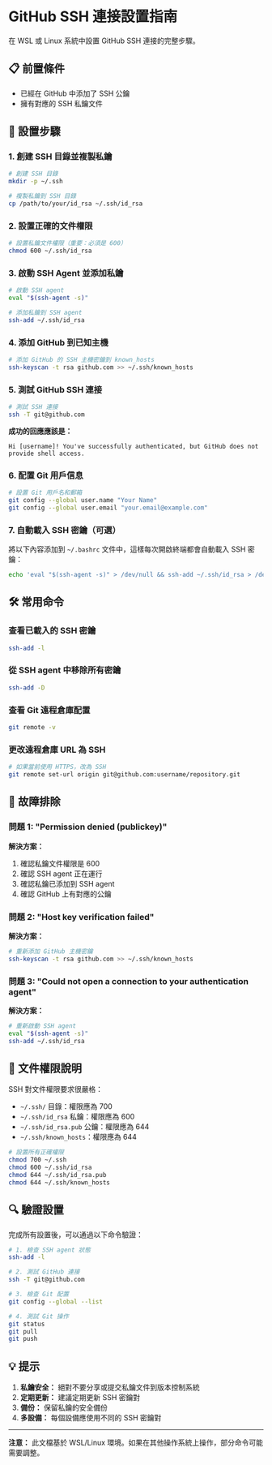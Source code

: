 # GitHub SSH 連接設置指南

在 WSL 或 Linux 系統中設置 GitHub SSH 連接的完整步驟。

## 📋 前置條件

- 已經在 GitHub 中添加了 SSH 公鑰
- 擁有對應的 SSH 私鑰文件

## 🔧 設置步驟

### 1. 創建 SSH 目錄並複製私鑰

```bash
# 創建 SSH 目錄
mkdir -p ~/.ssh

# 複製私鑰到 SSH 目錄
cp /path/to/your/id_rsa ~/.ssh/id_rsa
```

### 2. 設置正確的文件權限

```bash
# 設置私鑰文件權限（重要：必須是 600）
chmod 600 ~/.ssh/id_rsa
```

### 3. 啟動 SSH Agent 並添加私鑰

```bash
# 啟動 SSH agent
eval "$(ssh-agent -s)"

# 添加私鑰到 SSH agent
ssh-add ~/.ssh/id_rsa
```

### 4. 添加 GitHub 到已知主機

```bash
# 添加 GitHub 的 SSH 主機密鑰到 known_hosts
ssh-keyscan -t rsa github.com >> ~/.ssh/known_hosts
```

### 5. 測試 GitHub SSH 連接

```bash
# 測試 SSH 連接
ssh -T git@github.com
```

**成功的回應應該是：**
```
Hi [username]! You've successfully authenticated, but GitHub does not provide shell access.
```

### 6. 配置 Git 用戶信息

```bash
# 設置 Git 用戶名和郵箱
git config --global user.name "Your Name"
git config --global user.email "your.email@example.com"
```

### 7. 自動載入 SSH 密鑰（可選）

將以下內容添加到 `~/.bashrc` 文件中，這樣每次開啟終端都會自動載入 SSH 密鑰：

```bash
echo 'eval "$(ssh-agent -s)" > /dev/null && ssh-add ~/.ssh/id_rsa > /dev/null 2>&1' >> ~/.bashrc
```

## 🛠️ 常用命令

### 查看已載入的 SSH 密鑰
```bash
ssh-add -l
```

### 從 SSH agent 中移除所有密鑰
```bash
ssh-add -D
```

### 查看 Git 遠程倉庫配置
```bash
git remote -v
```

### 更改遠程倉庫 URL 為 SSH
```bash
# 如果當前使用 HTTPS，改為 SSH
git remote set-url origin git@github.com:username/repository.git
```

## 🚨 故障排除

### 問題 1: "Permission denied (publickey)"
**解決方案：**
1. 確認私鑰文件權限是 600
2. 確認 SSH agent 正在運行
3. 確認私鑰已添加到 SSH agent
4. 確認 GitHub 上有對應的公鑰

### 問題 2: "Host key verification failed"
**解決方案：**
```bash
# 重新添加 GitHub 主機密鑰
ssh-keyscan -t rsa github.com >> ~/.ssh/known_hosts
```

### 問題 3: "Could not open a connection to your authentication agent"
**解決方案：**
```bash
# 重新啟動 SSH agent
eval "$(ssh-agent -s)"
ssh-add ~/.ssh/id_rsa
```

## 📝 文件權限說明

SSH 對文件權限要求很嚴格：

- `~/.ssh/` 目錄：權限應為 700
- `~/.ssh/id_rsa` 私鑰：權限應為 600
- `~/.ssh/id_rsa.pub` 公鑰：權限應為 644
- `~/.ssh/known_hosts`：權限應為 644

```bash
# 設置所有正確權限
chmod 700 ~/.ssh
chmod 600 ~/.ssh/id_rsa
chmod 644 ~/.ssh/id_rsa.pub
chmod 644 ~/.ssh/known_hosts
```

## 🔍 驗證設置

完成所有設置後，可以通過以下命令驗證：

```bash
# 1. 檢查 SSH agent 狀態
ssh-add -l

# 2. 測試 GitHub 連接
ssh -T git@github.com

# 3. 檢查 Git 配置
git config --global --list

# 4. 測試 Git 操作
git status
git pull
git push
```

## 💡 提示

1. **私鑰安全：** 絕對不要分享或提交私鑰文件到版本控制系統
2. **定期更新：** 建議定期更新 SSH 密鑰對
3. **備份：** 保留私鑰的安全備份
4. **多設備：** 每個設備應使用不同的 SSH 密鑰對

---

**注意：** 此文檔基於 WSL/Linux 環境。如果在其他操作系統上操作，部分命令可能需要調整。